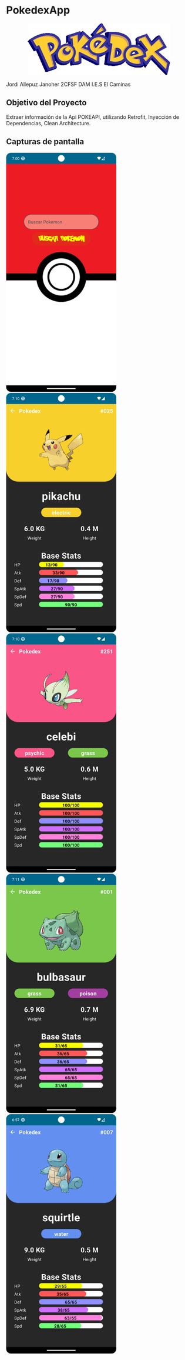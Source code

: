 # PokedexApp

<p align="center">
 <img src="https://github.com/Jordi-Allepuz/PokedexV2/blob/master/app/src/main/res/drawable/pokedexlogo.webp">
</p>
 
Jordi Allepuz Janoher  2CFSF  DAM  I.E.S El Caminas

## Objetivo del Proyecto
Extraer información de la Api POKEAPI, utilizando Retrofit, Inyección de Dependencias, Clean Architecture. 

## Capturas de pantalla

<p>
  <img src="https://github.com/Jordi-Allepuz/PokedexV2/blob/master/app/src/main/res/drawable/captura4.png" style="width:300px; height:auto;">
  <img src="https://github.com/Jordi-Allepuz/PokedexV2/blob/master/app/src/main/res/drawable/captura5.png" style="width:300px; height:auto;">
  <img src="https://github.com/Jordi-Allepuz/PokedexV2/blob/master/app/src/main/res/drawable/captura6.png" style="width:300px; height:auto;">
  <img src="https://github.com/Jordi-Allepuz/PokedexV2/blob/master/app/src/main/res/drawable/captura7.png" style="width:300px; height:auto;">
  <img src="https://github.com/Jordi-Allepuz/PokedexV2/blob/master/app/src/main/res/drawable/captura1.png" style="width:300px; height:auto;">
</p>
